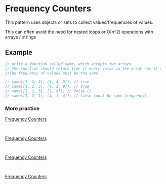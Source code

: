 # Frequency Counters

This pattern uses objects or sets to collect values/frequencies of values.

This can often avoid the need for nested loops or O(n^2) operations with arrays / strings

## Example
```JavaScript
// Write a function called same, which accepts two arrays.
// The function should return true if every value in the array has it's corresponding value squared in the second array.
//The frequency of values must be the same. 

// same([1, 2, 3], [1, 4, 9]); // true
// same([1, 2, 3], [4, 1, 9]); // true
// same([1, 2, 3], [1, 9]); // false ()
// same([1, 2, 1], [4, 1, 4]); // false (must be same frequency)

```



### More practice


[Frequency Counters](https://www.hackerrank.com/contests/crescent-practice-1st-and-2nd-year/challenges/anagram-3/problem)

<br>

 

[Frequency Counters](https://leetcode.com/problems/unique-number-of-occurrences/)

<br>

[Frequency Counters](https://leetcode.com/problems/valid-anagram/)

<br>

[Frequency Counters](https://leetcode.com/problems/find-all-duplicates-in-an-array/)